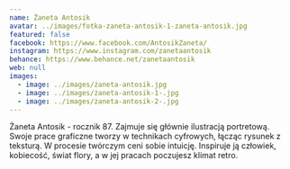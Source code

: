 ```yaml
---
name: Żaneta Antosik
avatar: ../images/fotka-zaneta-antosik-1-zaneta-antosik.jpg
featured: false
facebook: https://www.facebook.com/AntosikZaneta/
instagram: https://www.instagram.com/zanetaantosik
behance: https://www.behance.net/zanetaantosik
web: null
images:
  - image: ../images/żaneta-antosik.jpg
  - image: ../images/żaneta-antosik-1-.jpg
  - image: ../images/żaneta-antosik-2-.jpg
---
```


Żaneta Antosik - rocznik 87. Zajmuje się głównie ilustracją portretową. Swoje prace graficzne tworzy w technikach cyfrowych, łącząc rysunek z teksturą. W procesie twórczym ceni sobie intuicję. Inspiruje ją człowiek, kobiecość, świat flory, a w jej pracach poczujesz klimat retro.
